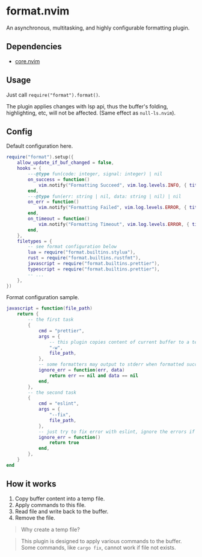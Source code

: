 # format.nvim

An asynchronous, multitasking, and highly configurable formatting plugin.

## Dependencies

- [core.nvim](https://github.com/niuiic/core.nvim)

## Usage

Just call `require("format").format()`.

The plugin applies changes with lsp api, thus the buffer's folding, highlighting, etc, will not be affected. (Same effect as `null-ls.nvim`).

## Config

Default configuration here.

```lua
require("format").setup({
	allow_update_if_buf_changed = false,
	hooks = {
		---@type fun(code: integer, signal: integer) | nil
		on_success = function()
			vim.notify("Formatting Succeed", vim.log.levels.INFO, { title = "Format" })
		end,
		---@type fun(err: string | nil, data: string | nil) | nil
		on_err = function()
			vim.notify("Formatting Failed", vim.log.levels.ERROR, { title = "Format" })
		end,
		on_timeout = function()
			vim.notify("Formatting Timeout", vim.log.levels.ERROR, { title = "Format" })
		end,
	},
	filetypes = {
		-- see format configuration below
		lua = require("format.builtins.stylua"),
		rust = require("format.builtins.rustfmt"),
		javascript = require("format.builtins.prettier"),
		typescript = require("format.builtins.prettier"),
		-- ...
	},
})
```

Format configuration sample.

```lua
javascript = function(file_path)
	return {
		-- the first task
		{
			cmd = "prettier",
			args = {
				-- this plugin copies content of current buffer to a temporary file, and format this file, then write back to the buffer, thus, you need to make sure the formatter can write to the file
				"-w",
				file_path,
			},
			-- some formatters may output to stderr when formatted successfully, use this function to ignore these errors
			ignore_err = function(err, data)
				return err == nil and data == nil
			end,
		},
		-- the second task
		{
			cmd = "eslint",
			args = {
				"--fix",
				file_path,
			},
			-- just try to fix error with eslint, ignore the errors if it succeed or not
			ignore_err = function()
				return true
			end,
		},
	}
end
```

## How it works

1. Copy buffer content into a temp file.
2. Apply commands to this file.
3. Read file and write back to the buffer.
4. Remove the file.

> Why create a temp file?

> This plugin is designed to apply various commands to the buffer. Some commands, like `cargo fix`, cannot work if file not exists.
